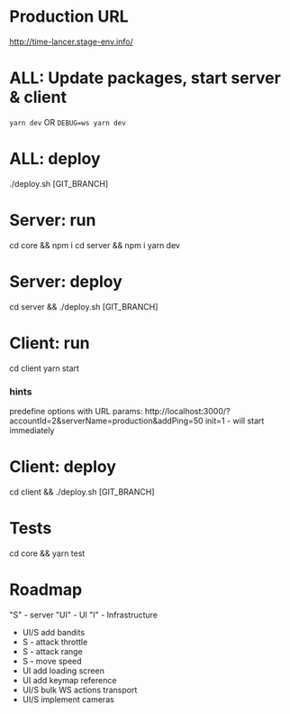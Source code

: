 # Production URL 
http://time-lancer.stage-env.info/

# ALL: Update packages, start server & client
`yarn dev` OR `DEBUG=ws yarn dev`

# ALL: deploy
./deploy.sh [GIT_BRANCH]

# Server: run
cd core && npm i 
cd server && npm i 
yarn dev

# Server: deploy
cd server && ./deploy.sh [GIT_BRANCH]

# Client: run 
cd client
yarn start

### hints
predefine options with URL params:
http://localhost:3000/?accountId=2&serverName=production&addPing=50
init=1 - will start immediately

# Client: deploy
cd client && ./deploy.sh [GIT_BRANCH]

# Tests
cd core && yarn test

# Roadmap 

"S" - server
"UI" - UI
"I" - Infrastructure

- UI/S add bandits
- S - attack throttle
- S - attack range
- S - move speed
- UI add loading screen
- UI add keymap reference
- UI/S bulk WS actions transport
- UI/S implement cameras
